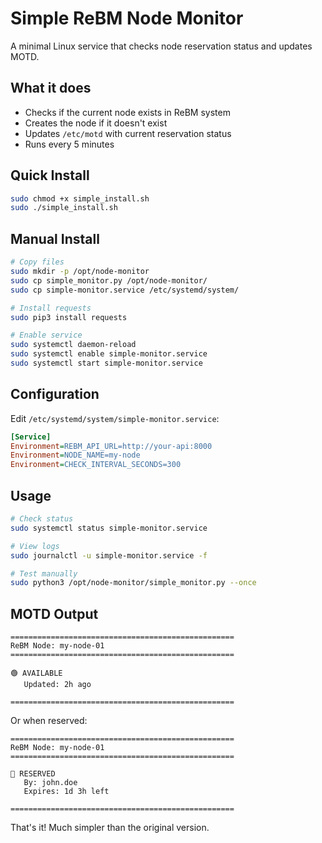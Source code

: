 # Simple ReBM Node Monitor

A minimal Linux service that checks node reservation status and updates MOTD.

## What it does

- Checks if the current node exists in ReBM system
- Creates the node if it doesn't exist
- Updates `/etc/motd` with current reservation status
- Runs every 5 minutes

## Quick Install

```bash
sudo chmod +x simple_install.sh
sudo ./simple_install.sh
```

## Manual Install

```bash
# Copy files
sudo mkdir -p /opt/node-monitor
sudo cp simple_monitor.py /opt/node-monitor/
sudo cp simple-monitor.service /etc/systemd/system/

# Install requests
sudo pip3 install requests

# Enable service
sudo systemctl daemon-reload
sudo systemctl enable simple-monitor.service
sudo systemctl start simple-monitor.service
```

## Configuration

Edit `/etc/systemd/system/simple-monitor.service`:

```ini
[Service]
Environment=REBM_API_URL=http://your-api:8000
Environment=NODE_NAME=my-node
Environment=CHECK_INTERVAL_SECONDS=300
```

## Usage

```bash
# Check status
sudo systemctl status simple-monitor.service

# View logs
sudo journalctl -u simple-monitor.service -f

# Test manually
sudo python3 /opt/node-monitor/simple_monitor.py --once
```

## MOTD Output

```
==================================================
ReBM Node: my-node-01
==================================================

🟢 AVAILABLE
   Updated: 2h ago

==================================================
```

Or when reserved:

```
==================================================
ReBM Node: my-node-01
==================================================

🔴 RESERVED
   By: john.doe
   Expires: 1d 3h left

==================================================
```

That's it! Much simpler than the original version. 